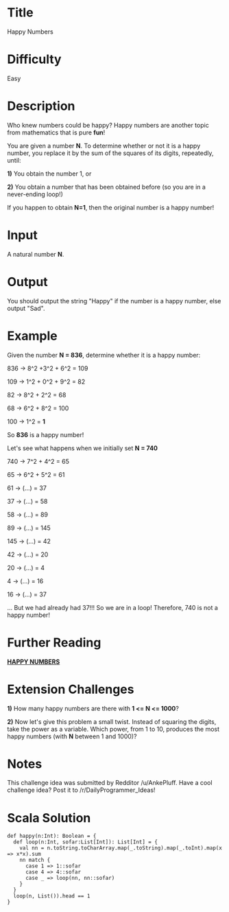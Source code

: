 # Title

Happy Numbers

# Difficulty

Easy

# Description

Who knew numbers could be happy? Happy numbers are another topic from mathematics that is pure **fun**!

You are given a number **N**. To determine whether or not it is a happy number, you replace it by the sum of the squares of its digits, repeatedly, until:

**1)** You obtain the number 1, or

**2)** You obtain a number that has been obtained before (so you are in a never-ending loop!)

If you happen to obtain **N=1**, then the original number is a happy number! 

# Input

A natural number **N**.

# Output

You should output the string "Happy" if the number is a happy number, else output "Sad".

# Example

Given the number **N = 836**, determine whether it is a happy number:

836 -> 8^2 +3^2 + 6^2 = 109

109   -> 1^2 + 0^2 + 9^2 = 82

82 -> 8^2 + 2^2 = 68

68   -> 6^2 + 8^2 = 100

100  -> 1^2 = **1**

So **836**  is a happy number! 

Let's see what happens when we initially set **N = 740**

740 -> 7^2 + 4^2 = 65

65   -> 6^2 + 5^2 = 61

61   -> (...) = 37

37   -> (...) = 58

58   -> (...) = 89

89   -> (...) = 145

145 -> (...) = 42

42   -> (...) = 20

20   -> (...) = 4

4     -> (...) = 16

16    -> (...) = 37

... But we had already had 37!!! So we are in a loop! Therefore, 740 is not a happy number! 


# Further Reading

[**HAPPY NUMBERS**](http://en.wikipedia.org/wiki/Happy_number)

# Extension Challenges

**1)** How many happy numbers are there with **1 <= N <= 1000**?

**2)** Now let's give this problem a small twist. Instead of squaring the digits, take the power as a variable. Which power, from 1 to 10, produces the most happy numbers (with **N** between 1 and 1000)?

# Notes

This challenge idea was submitted by Redditor /u/AnkePluff. Have a cool challenge idea? Post it to /r/DailyProgrammer_Ideas!


# Scala Solution

	def happy(n:Int): Boolean = {
	  def loop(n:Int, sofar:List[Int]): List[Int] = {
	    val nn = n.toString.toCharArray.map(_.toString).map(_.toInt).map(x => x*x).sum
	    nn match {
	      case 1 => 1::sofar
	      case 4 => 4::sofar
	      case _ => loop(nn, nn::sofar)
	    }
	  }
	  loop(n, List()).head == 1
	}
